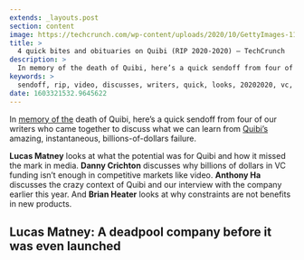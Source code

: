 ```yaml
--- 
extends: _layouts.post 
section: content 
image: https://techcrunch.com/wp-content/uploads/2020/10/GettyImages-1196237879.jpg?w=600 
title: > 
  4 quick bites and obituaries on Quibi (RIP 2020-2020) – TechCrunch 
description: > 
  In memory of the death of Quibi, here’s a quick sendoff from four of our writers who came together to discuss what we can learn from Quibi’s amazing, instantaneous, billions-of-dollars failure.Lucas Matney looks at what the potential was for Quibi and how it missed the mark in media.Danny Crichton discusses why billions of dollars in VC funding isn’t enough in competitive markets like video.Anthony Ha discusses the crazy context of Quibi and our interview with the company earlier this year.Lucas Matney: A deadpool company before it was even launched 
keywords: > 
  sendoff, rip, video, discusses, writers, quick, looks, 20202020, vc, obituaries, techcrunch, quibi, bites, matney, company 
date: 1603321532.9645622 
--- 
```

<div><p id="speakable-summary">In <a href="https://techcrunch.com/2020/10/21/quibi-is-dead/">memory of the</a> death of Quibi, here&#8217;s a quick sendoff from four of our writers who came together to discuss what we can learn from <a class="crunchbase-link" href="https://crunchbase.com/organization/quibi" target="_blank">Quibi&#8217;s </a> amazing, instantaneous, billions-of-dollars failure.</p>
<p><strong>Lucas Matney</strong> looks at what the potential was for Quibi and how it missed the mark in media. <strong>Danny Crichton</strong> discusses why billions of dollars in VC funding isn&#8217;t enough in competitive markets like video. <strong>Anthony Ha</strong> discusses the crazy context of Quibi and our interview with the company earlier this year. And <strong>Brian Heater</strong> looks at why constraints are not benefits in new products.</p>
<h2>Lucas Matney: A deadpool company before it was even launched</h2>
<p></p><p class="extra-crunch-offer-container"></p>			</div>